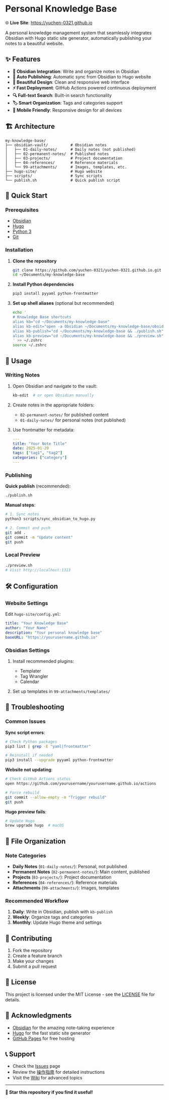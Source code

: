 # Personal Knowledge Base

🌐 **Live Site**: https://yuchen-0321.github.io

A personal knowledge management system that seamlessly integrates Obsidian with Hugo static site generator, automatically publishing your notes to a beautiful website.

## ✨ Features

- **📝 Obsidian Integration**: Write and organize notes in Obsidian
- **🚀 Auto Publishing**: Automatic sync from Obsidian to Hugo website
- **🎨 Beautiful Design**: Clean and responsive web interface
- **⚡ Fast Deployment**: GitHub Actions powered continuous deployment
- **🔍 Full-text Search**: Built-in search functionality
- **🏷️ Smart Organization**: Tags and categories support
- **📱 Mobile Friendly**: Responsive design for all devices

## 🏗️ Architecture

```
my-knowledge-base/
├── obsidian-vault/          # Obsidian notes
│   ├── 01-daily-notes/      # Daily notes (not published)
│   ├── 02-permanent-notes/  # Published notes
│   ├── 03-projects/         # Project documentation
│   ├── 04-references/       # Reference materials
│   └── 99-attachments/      # Images, templates, etc.
├── hugo-site/               # Hugo website
├── scripts/                 # Sync scripts
└── publish.sh               # Quick publish script
```

## 🚀 Quick Start

### Prerequisites

- [Obsidian](https://obsidian.md/)
- [Hugo](https://gohugo.io/)
- [Python 3](https://www.python.org/)
- [Git](https://git-scm.com/)

### Installation

1. **Clone the repository**
   ```bash
   git clone https://github.com/yuchen-0321/yuchen-0321.github.io.git ~/Documents/my-knowledge-base
   cd ~/Documents/my-knowledge-base
   ```

2. **Install Python dependencies**
   ```bash
   pip3 install pyyaml python-frontmatter
   ```

3. **Set up shell aliases** (optional but recommended)
   ```bash
   echo '
   # Knowledge Base shortcuts
   alias kb="cd ~/Documents/my-knowledge-base"
   alias kb-edit="open -a Obsidian ~/Documents/my-knowledge-base/obsidian-vault"
   alias kb-publish="cd ~/Documents/my-knowledge-base && ./publish.sh"
   alias kb-preview="cd ~/Documents/my-knowledge-base && ./preview.sh"
   ' >> ~/.zshrc
   source ~/.zshrc
   ```

## 📖 Usage

### Writing Notes

1. Open Obsidian and navigate to the vault:
   ```bash
   kb-edit  # or open Obsidian manually
   ```

2. Create notes in the appropriate folders:
   - `02-permanent-notes/` for published content
   - `01-daily-notes/` for personal notes (not published)

3. Use frontmatter for metadata:
   ```yaml
   ---
   title: "Your Note Title"
   date: 2025-01-20
   tags: ["tag1", "tag2"]
   categories: ["category"]
   ---
   ```

### Publishing

**Quick publish** (recommended):
```bash
./publish.sh
```

**Manual steps**:
```bash
# 1. Sync notes
python3 scripts/sync_obsidian_to_hugo.py

# 2. Commit and push
git add .
git commit -m "Update content"
git push
```

### Local Preview

```bash
./preview.sh
# Visit http://localhost:1313
```

## 🛠️ Configuration

### Website Settings

Edit `hugo-site/config.yml`:

```yaml
title: "Your Knowledge Base"
author: "Your Name"
description: "Your personal knowledge base"
baseURL: "https://yourusername.github.io"
```

### Obsidian Settings

1. Install recommended plugins:
   - Templater
   - Tag Wrangler
   - Calendar

2. Set up templates in `99-attachments/templates/`

## 🔧 Troubleshooting

### Common Issues

**Sync script errors**:
```bash
# Check Python packages
pip3 list | grep -E "yaml|frontmatter"

# Reinstall if needed
pip3 install --upgrade pyyaml python-frontmatter
```

**Website not updating**:
```bash
# Check GitHub Actions status
open https://github.com/yourusername/yourusername.github.io/actions

# Force rebuild
git commit --allow-empty -m "Trigger rebuild"
git push
```

**Hugo preview fails**:
```bash
# Update Hugo
brew upgrade hugo  # macOS
```

## 📂 File Organization

### Note Categories

- **Daily Notes** (`01-daily-notes/`): Personal, not published
- **Permanent Notes** (`02-permanent-notes/`): Main content, published
- **Projects** (`03-projects/`): Project documentation
- **References** (`04-references/`): Reference materials
- **Attachments** (`99-attachments/`): Images, templates

### Recommended Workflow

1. **Daily**: Write in Obsidian, publish with `kb-publish`
2. **Weekly**: Organize tags and categories
3. **Monthly**: Update Hugo theme and settings

## 🤝 Contributing

1. Fork the repository
2. Create a feature branch
3. Make your changes
4. Submit a pull request

## 📄 License

This project is licensed under the MIT License - see the [LICENSE](LICENSE) file for details.

## 🙏 Acknowledgments

- [Obsidian](https://obsidian.md/) for the amazing note-taking experience
- [Hugo](https://gohugo.io/) for the fast static site generator
- [GitHub Pages](https://pages.github.com/) for free hosting

## 📞 Support

- Check the [Issues](https://github.com/yuchen-0321/yuchen-0321.github.io/issues) page
- Review the [操作指南](操作指南.md) for detailed instructions
- Visit the [Wiki](https://github.com/yuchen-0321/yuchen-0321.github.io/wiki) for advanced topics

---

**🌟 Star this repository if you find it useful!**